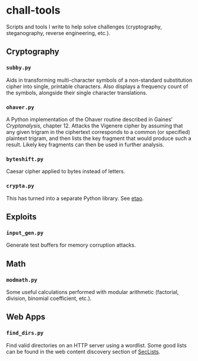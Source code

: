 # chall-tools
Scripts and tools I write to help solve challenges (cryptography, steganography,
reverse engineering, etc.).

## Cryptography

### `subby.py`
Aids in transforming multi-character symbols of a non-standard substitution cipher
into single, printable characters. Also displays a frequency count of the symbols,
alongside their single character translations.

### `ohaver.py`
A Python implementation of the Ohaver routine described in Gaines' _Cryptanalysis_,
chapter 12. Attacks the Vigenere cipher by assuming that any given trigram in the
ciphertext corresponds to a common (or specified) plaintext trigram, and then lists
the key fragment that would produce such a result. Likely key fragments can then be
used in further analysis.

### `byteshift.py`
Caesar cipher applied to bytes instead of letters.

### `crypta.py`
This has turned into a separate Python library. See [etao](https://github.com/jamchamb/etao).

## Exploits

### `input_gen.py`
Generate test buffers for memory corruption attacks.

## Math

### `modmath.py`
Some useful calculations performed with modular arithmetic (factorial, division,
binomial coefficient, etc.).

## Web Apps

### `find_dirs.py`
Find valid directories on an HTTP server using a wordlist.
Some good lists can be found in the web content discovery section
of [SecLists](https://github.com/danielmiessler/SecLists).

